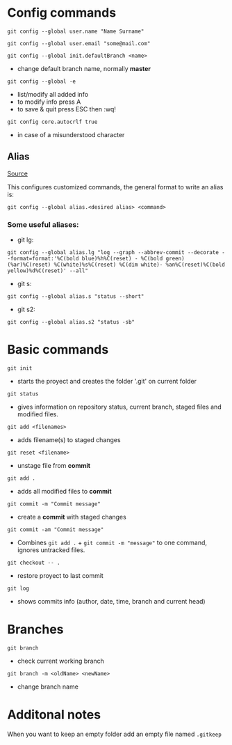 # Config commands

`git config --global user.name "Name Surname"`

`git config --global user.email "some@mail.com"`

`git config --global init.defaultBranch <name>`  
 - change default branch name, normally **master**

`git config --global -e`
 - list/modify all added info
 - to modify info press A
 - to save & quit press ESC then :wq!

`git config core.autocrlf true`
 - in case of a misunderstood character

## Alias

[Source](https://gist.github.com/Klerith/0acf18bbece7923bcac55edb71b03c2b)

This configures customized commands, the general format to write an alias is:

`git config --global alias.<desired alias> <command>`

### Some useful aliases:

 - git lg:

`git config --global alias.lg "log --graph --abbrev-commit --decorate --format=format:'%C(bold blue)%h%C(reset) - %C(bold green)(%ar)%C(reset) %C(white)%s%C(reset) %C(dim white)- %an%C(reset)%C(bold yellow)%d%C(reset)' --all"`

 - git s:

`git config --global alias.s "status --short"`

 - git s2:

`git config --global alias.s2 "status -sb"`

# Basic commands

`git init`
 - starts the proyect and creates the folder '.git' on current folder

`git status`
 - gives information on repository status, current branch, staged files and modified files.

`git add <filenames>`
 - adds filename(s) to staged changes

`git reset <filename>`
 - unstage file from **commit**

`git add .`
 - adds all modified files to **commit**

`git commit -m "Commit message"`
 - create a **commit** with staged changes

`git commit -am "Commit message"`
 - Combines `git add .` + `git commit -m "message"` to one command, ignores untracked files.

`git checkout -- .`
 - restore proyect to last commit

`git log`
 - shows commits info (author, date, time, branch and current head)

# Branches

`git branch`
 - check current working branch

`git branch -m <oldName> <newName>`
 - change branch name


# Additonal notes
When you want to keep an empty folder add an empty file named `.gitkeep`

